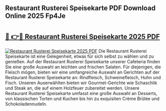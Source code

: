 ## Restaurant Rusterei Speisekarte PDF Download Online 2025 Fp4Je

# <h2><a href="http://gcdgkmq.nevu.top/?p=Restaurant+Rusterei+Speisekarte">🔗 👉🔴 Restaurant Rusterei Speisekarte 2025 PDF</a></h2>

[![Restaurant Rusterei Speisekarte 2025 PDF](https://i.imgur.com/dBaPXMq.png)](http://gcdgkmq.nevu.top/?p=Restaurant+Rusterei+Speisekarte)
Die Restaurant Rusterei Speisekarte ist eine Gelegenheit, etwas für sich selbst zu wählen und zu genießen. Auf der Restaurant Rusterei Speisekarte unserer Cafeteria finden Sie eine große Auswahl an leichten und frischen Salaten. Für diejenigen, die Fleisch mögen, bieten wir eine umfangreiche Auswahl an Gerichten auf der Restaurant Rusterei Speisekarte an: Rindfleisch, Schweinefleisch, Huhn und Fisch. Unseren Auserwählten bieten wir Gourmet-Gerichte wie Schaschlik und Steak an, die auf einem Holzfeuer zubereitet werden. Unsere Restaurant Rusterei Speisekarte umfasst eine große Auswahl an Desserts, von klassischen Torten und Kuchen bis hin zu exquisiten Crème Brûlée und Schokoladennudeln.

